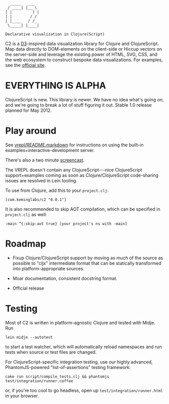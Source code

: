       _____   ___  
     / ____| |__ \ 
    | |         ) |
    | |        / / 
    | |____   / /_ 
     \_____| |____|

    Declarative visualization in Clojure(Script)


C2 is a [D3](http://mbostock.github.com/d3)-inspired data visualization library for Clojure and ClojureScript.
Map data directly to DOM-elements on the client-side or Hiccup vectors on the server-side and leverage the existing power of HTML, SVG, CSS, and the web ecosystem to construct bespoke data visualizations.
For examples, see the [official site](http://keminglabs.com/c2/).


EVERYTHING IS ALPHA
===================

ClojureScript is new.
This library is newer.
We have no idea what's going on, and we're going to break a lot of stuff figuring it out.
Stable 1.0 release planned for May 2012.

Play around
===========

See [vrepl/README.markdown](https://github.com/lynaghk/c2/blob/master/vrepl/README.markdown) for instructions on using the built-in examples+interactive-development server.

There's also a two minute [screencast](https://www.youtube.com/watch?v=Urg79FmQnYs).

The VREPL doesn't contain any ClojureScript---nice ClojureScript support+examples coming as soon as Clojure/ClojureScript code-sharing issues are resolved in Lein tooling.

To use from Clojure, add this to your `project.clj`:

    [com.keminglabs/c2 "0.0.1"]
    
It is also recommended to skip AOT compilation, which can be specified in `project.clj` as well:

    :main ^{:skip-aot true} [your project's ns with -main]

Roadmap
=======

+ Fixup Clojure/ClojureScript support by moving as much of the source as possible to "cljx" intermediate format that can be statically transformed into platform-appropriate sources.

+ Moar documentation, consistent docstring format.

+ Official release


Testing
=======

Most of C2 is written in platform-agnostic Clojure and tested with Midje.
Run

    lein midje --autotest

to start a test watcher, which will automatically reload namespaces and run tests when source or test files are changed.   

For ClojureScript-specific integration testing, use our highly advanced, PhantomJS-powered "list-of-assertions" testing framework:

    cake run script/compile_tests.clj && phantomjs test/integration/runner.coffee

or, if you're too cool to go headless, open up `test/integration/runner.html` in your browser.

